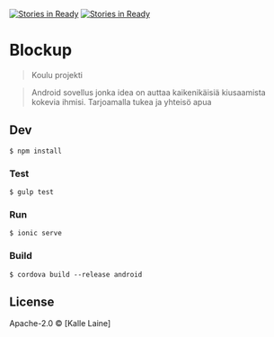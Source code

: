 [![Stories in Ready](https://badge.waffle.io/pahakalle/blockup.png?label=ready&title=Ready)](https://waffle.io/pahakalle/blockup)
[![Stories in Ready](https://badge.waffle.io/pahakalle/blockup.png?label=ready&title=Ready)](https://waffle.io/pahakalle/blockup)
# Blockup

> Koulu projekti

> Android sovellus jonka idea on auttaa kaikenikäisiä kiusaamista kokevia ihmisi. Tarjoamalla tukea ja yhteisö apua


## Dev

```
$ npm install
```
### Test

```
$ gulp test
```
### Run

```
$ ionic serve
```

### Build

```
$ cordova build --release android
```
<!---
Lisää mahdollisesti grunt
Builds the app for android using [Ionic](https://github.com/electron-userland/electron-packager).
-->

## License

Apache-2.0 © [Kalle Laine]
